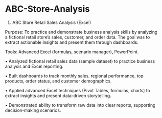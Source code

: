 # ABC-Store-Analysis

1) ABC Store Retail Sales Analysis (Excel)
   
Purpose: To practice and demonstrate business analysis skills by analyzing
         a fictional retail store’s sales, customer, and order data. The goal was to
         extract actionable insights and present them through dashboards.

Tools: Advanced Excel (formulas, scenario manager), PowerPoint.

• Analyzed fictional retail sales data (sample dataset) to practice
  business analysis and Excel reporting.

• Built dashboards to track monthly sales, regional performance, top
  products, order status, and customer demographics.

• Applied advanced Excel techniques (Pivot Tables, formulas, charts) to
  extract insights and present data-driven storytelling.

• Demonstrated ability to transform raw data into clear reports, supporting
  decision-making scenarios.
